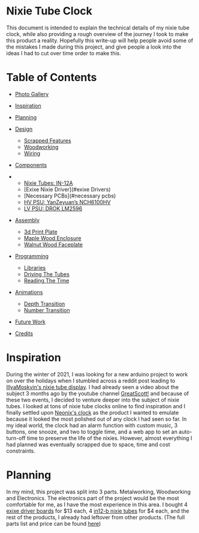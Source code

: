 # Nixie Tube Clock

This document is intended to explain the technical details of my nixie tube clock, while also providing a rough overview of the journey I took to make this product a reality. Hopefully this write-up will help people avoid some of the mistakes I made during this project, and give people a look into the ideas I had to cut over time order to make this. 

# Table of Contents
*   [Photo Gallery](#photo-gallery)
*   [Inspiration](#inspiration)
*   [Planning](#planning)
*   [Design](#design)
    *   [Scrapped Features](#scrapped-feature) 
    *   [Woodworking](#woodworking)
    *   [Wiring](#wiring)
*   [Components](#components)
*   *   [Nixie Tubes: IN-12A](#nixie-tubes-in-12a)
    *   [Exixe Nixie Driver](#exixe Drivers)
    *   [Necessary PCBs](#necessary pcbs)
       *   [HV PSU: YanZeyuan’s NCH6100HV](#hv-psu-yanzeyuans-nch6100hv)
       *   [LV PSU: DROK LM2596](#lv-psu-drok-lm2596)
       
*   [Assembly](#assembly)
    *   [3d Print Plate](#3d-print-plate-for-pcbs)
    *   [Maple Wood Enclosure](#maple-wood-enclosure)
    *   [Walnut Wood Faceplate](#faceplate)
*   [Programming](#programming)
    *   [Libraries](#requirements)
    *   [Driving The Tubes](#tube-driving)
    *   [Reading The Time](#RTC)
*   [Animations](#animations)
    *   [Depth Transition](#depth-transition)
    *   [Number Transition](#number-transition)
*   [Future Work](#future-work)
*   [Credits](#credits)

# Inspiration
During the winter of 2021, I was looking for a new arduino project to work on over the holidays when I stumbled across a reddit post leading to [IllyaMoskvin's nixie tube display](https://github.com/IllyaMoskvin/nixie-counter). I had already seen a video about the subject 3 months ago by the youtube channel [GreatScott!](https://www.youtube.com/watch?v=ObgmVNV1Kfg) and because of these two events, I decided to venture deeper into the subject of nixie tubes. I looked at tons of nixie tube clocks online to find inspiration and I finally settled upon [Neonix's clock](https://www.etsy.com/listing/931590165/nixie-tube-clock-neonix-412-customizable?ga_order=most_relevant&ga_search_type=all&ga_view_type=gallery&ga_search_query=nixie+tube+clock&ref=sc_gallery-1-5&plkey=ac1318e828d258e6cba0e64b21e83669887453da%3A931590165&frs=1&sts=1) as the product I wanted to emulate because it looked the most polished out of any clock I had seen so far. In my ideal world, the clock had an alarm function with custom music, 3 buttons, one snooze, and two to toggle time, and a web app to set an auto-turn-off time to preserve the life of the nixies. However, almost everything I had planned was eventually scrapped due to space, time and cost constraints. 

# Planning 
In my mind, this project was split into 3 parts. Metalworking, Woodworking and Electronics. The electronics part of the project would be the most comfortable for me, as I have the most experience in this area. I bought 4 [exixe driver boards](https://www.tindie.com/products/dekuNukem/exixe-miniture-nixie-tube-driver-modules/#product-reviews) for $13 each, 4 [in12-b nixie tubes](https://www.ebay.com/itm/131964707917?hash=item1eb9b5a44d:g:C3cAAOSwmLlX-i1o) for $4 each, and the rest of the products, I already had leftover from other products. (The full parts list and price can be found [here](https://docs.google.com/spreadsheets/d/13VwZzKPhzOkpslhoitIj5g3k4Q4i2Dl7qZcKzXsNUyM/edit?usp=sharing))
